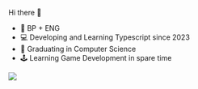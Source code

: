 Hi there 👋

<ul>
  <li> 🎴 BP + ENG </li>
  <li> 💻 Developing and Learning Typescript since 2023 </li>
  <li> 👻 Graduating in Computer Science </li>
  <li> 🕹️ Learning Game Development in spare time </li>
</ul>

<div>
 <img src="(https://github-readme-stats.vercel.app/api?username=YuriLFS)](https://github.com/anuraghazra/github-readme-stats)" />
</div>
